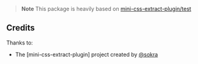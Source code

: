 >**Note**
> This package is heavily based on [mini-css-extract-plugin/test](https://github.com/webpack-contrib/mini-css-extract-plugin/tree/master/test)

## Credits

Thanks to:

* The [mini-css-extract-plugin] project created by [@sokra](https://github.com/sokra)
